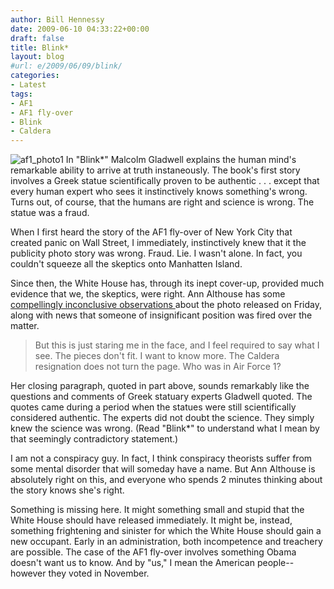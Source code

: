 ```yaml
---
author: Bill Hennessy
date: 2009-06-10 04:33:22+00:00
draft: false
title: Blink*
layout: blog
#url: e/2009/06/09/blink/
categories:
- Latest
tags:
- AF1
- AF1 fly-over
- Blink
- Caldera
---
```


![af1_photo1](https://stlouisteaparty.com/wp-content/uploads/2009/05/af1_photo1-150x150.jpg)
In "Blink*" Malcolm Gladwell explains the human mind's remarkable ability to arrive at truth instaneously. The book's first story involves a Greek statue scientifically proven to be authentic . . . except that every human expert who sees it instinctively knows something's wrong. Turns out, of course, that the humans are right and science is wrong. The statue was a fraud.

 

When I first heard the story of the AF1 fly-over of New York City that created panic on Wall Street, I immediately, instinctively knew that it the publicity photo story was wrong. Fraud. Lie. I wasn't alone. In fact, you couldn't squeeze all the skeptics onto Manhatten Island.

 

Since then, the White House has, through its inept cover-up, provided much evidence that we, the skeptics, were right. Ann Althouse has some [compellingly inconclusive observations ](https://althouse.blogspot.com/2009/05/air-force-1-flight-over-nyc-cant.html)about the photo released on Friday, along with news that someone of insignificant position was fired over the matter.

 

>   
> 
> But this is just staring me in the face, and I feel required to say what I see. The pieces don't fit. I want to know more. The Caldera resignation does not turn the page. Who was in Air Force 1?
> 
> 

 

Her closing paragraph, quoted in part above, sounds remarkably like the questions and comments of Greek statuary experts Gladwell quoted. The quotes came during a period when the statues were still scientifically considered authentic. The experts did not doubt the science. They simply knew the science was wrong. (Read "Blink*" to understand what I mean by that seemingly contradictory statement.)

 

I am not a conspiracy guy. In fact, I think conspiracy theorists suffer from some mental disorder that will someday have a name. But Ann Althouse is absolutely right on this, and everyone who spends 2 minutes thinking about the story knows she's right. 

 

Something is missing here. It might something small and stupid that the White House should have released immediately. It might be, instead, something frightening and sinister for which the White House should gain a new occupant. Early in an administration, both incompetence and treachery are possible. The case of the AF1 fly-over involves something Obama doesn't want us to know. And by "us," I mean the American people--however they voted in November. 
